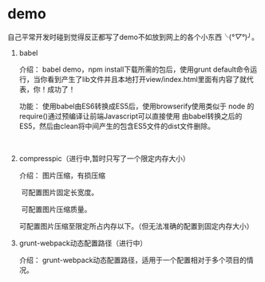 # demo

自己平常开发时碰到觉得反正都写了demo不如放到网上的各个小东西╰(*°▽°*)╯。

1. babel

   介绍： babel demo，npm install下载所需的包后，使用grunt default命令运行，当你看到产生了lib文件并且本地打开view/index.html里面有内容了就代表，你！成功了！

   功能： 使用babel由ES6转换成ES5后，使用browserify使用类似于 node 的 require()通过预编译让前端Javascript可以直接使用 由babel转换之后的ES5，然后由clean将中间产生的包含ES5文件的dist文件删除。

   ​

2. compresspic（进行中,暂时只写了一个限定内存大小）

   介绍： 图片压缩，有损压缩

   ​    可配置图片固定长宽度。

   ​    可配置图片压缩质量。

   ​    可配置图片压缩至限定所占内存以下。（但无法准确的配置到固定内存大小）

3. grunt-webpack动态配置路径（进行中）

   介绍： grunt-webpack动态配置路径，适用于一个配置相对于多个项目的情况。

